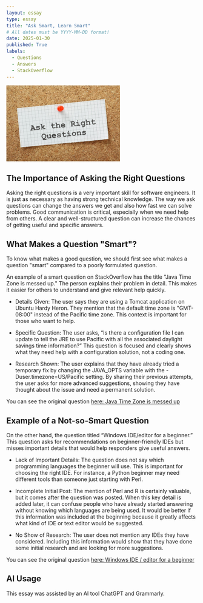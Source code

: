 ```yaml
---
layout: essay
type: essay
title: "Ask Smart, Learn Smart"
# All dates must be YYYY-MM-DD format!
date: 2025-01-30
published: True
labels:
  - Questions
  - Answers
  - StackOverflow
---
```


<img width="300px" class="rounded float-start pe-4" src="../img/smart-question.jpg">

## The Importance of Asking the Right Questions

Asking the right questions is a very important skill for software engineers. It is just as necessary as having strong technical knowledge. The way we ask questions can change the answers we get and also how fast we can solve problems. Good communication is critical, especially when we need help from others. A clear and well-structured question can increase the chances of getting useful and specific answers.

## What Makes a Question "Smart"?

To know what makes a good question, we should first see what makes a question "smart" compared to a poorly formulated question.

An example of a smart question on StackOverflow has the title "Java Time Zone is messed up." The person explains their problem in detail. This makes it easier for others to understand and give relevant help quickly.

* Details Given:
The user says they are using a Tomcat application on Ubuntu Hardy Heron. They mention that the default time zone is "GMT-08:00" instead of the Pacific time zone. This context is important for those who want to help.

* Specific Question:
The user asks, “Is there a configuration file I can update to tell the JRE to use Pacific with all the associated daylight savings time information?” This question is focused and clearly shows what they need help with a configuration solution, not a coding one.

* Research Shown:
The user explains that they have already tried a temporary fix by changing the JAVA_OPTS variable with the -Duser.timezone=US/Pacific setting. By sharing their previous attempts, the user asks for more advanced suggestions, showing they have thought about the issue and need a permanent solution.

You can see the original question [here: Java Time Zone is messed up](https://stackoverflow.com/questions/6392/java-time-zone-is-messed-up)

## Example of a Not-so-Smart Question

On the other hand, the question titled “Windows IDE/editor for a beginner.” This question asks for recommendations on beginner-friendly IDEs but misses important details that would help responders give useful answers.

* Lack of Important Details:
The question does not say which programming languages the beginner will use. This is important for choosing the right IDE. For instance, a Python beginner may need different tools than someone just starting with Perl.

* Incomplete Initial Post:
The mention of Perl and R is certainly valuable, but it comes after the question was posted. When this key detail is added later, it can confuse people who have already started answering without knowing which languages are being used. It would be better if this information was included at the beginning because it greatly affects what kind of IDE or text editor would be suggested.

* No Show of Research:
The user does not mention any IDEs they have considered. Including this information would show that they have done some initial research and are looking for more suggestions.

You can see the original question [here: Windows IDE / editor for a beginner](https://stackoverflow.com/questions/71786/windows-ide-editor-for-a-beginner)

## AI Usage
This essay was assisted by an AI tool ChatGPT and Grammarly. 
